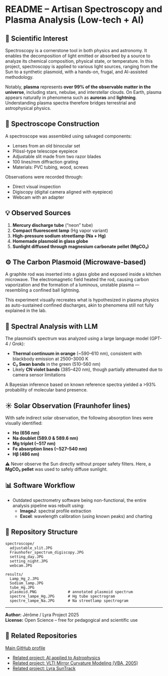 # README – Artisan Spectroscopy and Plasma Analysis (Low-tech + AI)

## 🔬 Scientific Interest

Spectroscopy is a cornerstone tool in both physics and astronomy. It enables the decomposition of light emitted or absorbed by a source to analyze its chemical composition, physical state, or temperature. In this project, spectroscopy is applied to various light sources, ranging from the Sun to a synthetic plasmoid, with a hands-on, frugal, and AI-assisted methodology.

Notably, **plasma** represents **over 99% of the observable matter in the universe**, including stars, nebulae, and interstellar clouds. On Earth, plasma appears naturally in phenomena such as **auroras** and **lightning**. Understanding plasma spectra therefore bridges terrestrial and astrophysical physics.

## 🧰 Spectroscope Construction

A spectroscope was assembled using salvaged components:

- Lenses from an old binocular set
- Plössl-type telescope eyepiece
- Adjustable slit made from two razor blades
- 100 lines/mm diffraction grating
- Materials: PVC tubing, wood, screws

Observations were recorded through:

- Direct visual inspection
- Digiscopy (digital camera aligned with eyepiece)
- Webcam with an adapter

## 💡 Observed Sources

1. **Mercury discharge tube** (“neon” tube)
2. **Compact fluorescent lamp** (Hg vapor variant)
3. **High-pressure sodium streetlamp (Na + Hg)**
4. **Homemade plasmoid in glass globe**
5. **Sunlight diffused through magnesium carbonate pellet (MgCO₃)**

## ⚙️ The Carbon Plasmoid (Microwave-based)

A graphite rod was inserted into a glass globe and exposed inside a kitchen microwave. The electromagnetic field heated the rod, causing carbon vaporization and the formation of a luminous, unstable plasma — resembling a confined ball lightning.

This experiment visually recreates what is hypothesized in plasma physics as auto-sustained confined discharges, akin to phenomena still not fully explained in the lab.

## 🤖 Spectral Analysis with LLM

The plasmoid’s spectrum was analyzed using a large language model (GPT-4 / Grok):

- **Thermal continuum in orange** (\~590–610 nm), consistent with blackbody emission at 2500–3000 K
- **C₂ Swan bands** in the green (510–560 nm)
- Likely **CN violet bands** (385–420 nm), though partially attenuated due to camera sensor limitations

A Bayesian inference based on known reference spectra yielded a >93% probability of molecular band presence.

## ☀️ Solar Observation (Fraunhofer lines)

With safe indirect solar observation, the following absorption lines were visually identified:

- **Hα (656 nm)**
- **Na doublet (589.0 & 589.6 nm)**
- **Mg triplet (\~517 nm)**
- **Fe absorption lines (\~527–540 nm)**
- **Hβ (486 nm)**

⚠️ Never observe the Sun directly without proper safety filters. Here, a **MgCO₃ pellet** was used to safely diffuse sunlight.

## 📊 Software Workflow

- Outdated spectrometry software being non-functional, the entire analysis pipeline was rebuilt using:
  - **ImageJ**: spectral profile extraction
  - **Excel**: wavelength calibration (using known peaks) and charting

## 📁 Repository Structure

```
spectroscope/
  adjustable_slit.JPG
  Fraunhofer_spectrum_digiscopy.JPG
  setting_day.JPG
  setting_night.JPG
  webcam.JPG

results/
  Lamp_Hg_2.JPG
  Sodium_lamp.JPG
  tube_Hg.JPG
  plasmoid.PNG              # annotated plasmoid spectrum
  spectre_lampe_Hg.JPG      # Hg tube spectrogram
  spectre_lampe_Na.JPG      # Na streetlamp spectrogram
```

---

**Author:** Jérôme / Lyra Project 2025\
**License:** Open Science – free for pedagogical and scientific use

## 🔗 Related Repositories
[Main GitHub profile](https://github.com/Jerome-openclassroom)  
- [Related project: AI applied to Astrophysics](https://github.com/Jerome-openclassroom/AI_Astrophysics)  
- [Related project: VLTI Mirror Curvature Modeling (VBA, 2005)](https://github.com/Jerome-openclassroom/VLTI_Mirror_Curvature_Model_C_VBA_2005)
- [Related project: Lyra SunTrack](https://github.com/Jerome-openclassroom/Lyra_SunTrack)  


